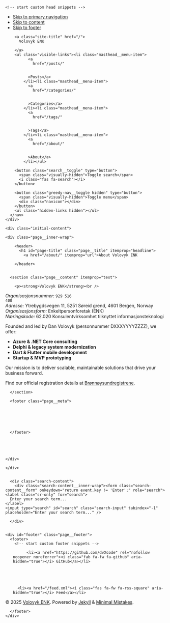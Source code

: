 <!doctype html>
<!--
  Minimal Mistakes Jekyll Theme 4.27.3 by Michael Rose
  Copyright 2013-2025 Michael Rose - mademistakes.com | @mmistakes
  Free for personal and commercial use under the MIT license
  https://github.com/mmistakes/minimal-mistakes/blob/master/LICENSE
-->

<html lang="en" class="no-js">
  <head>
    <meta charset="utf-8">

<!-- begin _includes/seo.html --><title>About Volovyk ENK</title>
<meta name="description" content="Volovyk ENK provides consulting in Azure, .NET Core, Delphi, Dart &amp; Flutter, plus startup and mobile app development from Bergen, Norway.">


  <meta name="author" content="Dan Volovyk">
  


<meta property="og:type" content="website">
<meta property="og:locale" content="en_US">
<meta property="og:site_name" content="Volovyk ENK">
<meta property="og:title" content="About Volovyk ENK">
<meta property="og:url" content="/about/">


  <meta property="og:description" content="Volovyk ENK provides consulting in Azure, .NET Core, Delphi, Dart &amp; Flutter, plus startup and mobile app development from Bergen, Norway.">












<link rel="canonical" href="/about/">












<!-- end _includes/seo.html -->



  <link href="/feed.xml" type="application/atom+xml" rel="alternate" title="Volovyk ENK Feed">
<meta name="viewport" content="width=device-width, initial-scale=1.0">

<script>
  document.documentElement.className = document.documentElement.className.replace(/\bno-js\b/g, '') + ' js ';
  
</script>

<!-- For all browsers -->
<link rel="stylesheet" href="/assets/css/main.css">
<link rel="preload" href="https://cdn.jsdelivr.net/npm/@fortawesome/fontawesome-free@latest/css/all.min.css" as="style" onload="this.onload=null;this.rel='stylesheet'">
<noscript><link rel="stylesheet" href="https://cdn.jsdelivr.net/npm/@fortawesome/fontawesome-free@latest/css/all.min.css"></noscript>



    <!-- start custom head snippets -->

<!-- insert favicons. use https://realfavicongenerator.net/ -->

<!-- end custom head snippets -->

  </head>

  <body class="layout--single" dir="ltr">
    <nav class="skip-links">
  <ul>
    <li><a href="#site-nav" class="screen-reader-shortcut">Skip to primary navigation</a></li>
    <li><a href="#main" class="screen-reader-shortcut">Skip to content</a></li>
    <li><a href="#footer" class="screen-reader-shortcut">Skip to footer</a></li>
  </ul>
</nav>

    

<div class="masthead">
  <div class="masthead__inner-wrap">
    <div class="masthead__menu">
      <nav id="site-nav" class="greedy-nav">
        
        <a class="site-title" href="/">
          Volovyk ENK
          
        </a>
        <ul class="visible-links"><li class="masthead__menu-item">
              <a
                href="/posts/"
                
                
              >Posts</a>
            </li><li class="masthead__menu-item">
              <a
                href="/categories/"
                
                
              >Categories</a>
            </li><li class="masthead__menu-item">
              <a
                href="/tags/"
                
                
              >Tags</a>
            </li><li class="masthead__menu-item">
              <a
                href="/about/"
                
                
              >About</a>
            </li></ul>
        
        <button class="search__toggle" type="button">
          <span class="visually-hidden">Toggle search</span>
          <i class="fas fa-search"></i>
        </button>
        
        <button class="greedy-nav__toggle hidden" type="button">
          <span class="visually-hidden">Toggle menu</span>
          <div class="navicon"></div>
        </button>
        <ul class="hidden-links hidden"></ul>
      </nav>
    </div>
  </div>
</div>


    <div class="initial-content">
      





<div id="main" role="main">
  


  <article class="page" itemscope itemtype="https://schema.org/CreativeWork">
    <meta itemprop="headline" content="About Volovyk ENK">
    
    
    

    <div class="page__inner-wrap">
      
        <header>
          <h1 id="page-title" class="page__title" itemprop="headline">
            <a href="/about/" itemprop="url">About Volovyk ENK
</a>
          </h1>
          


        </header>
      

      <section class="page__content" itemprop="text">
        
        <p><strong>Volovyk ENK</strong><br />
<em>Organisasjonsnummer:</em> <code class="language-plaintext highlighter-rouge">929 516 400</code><br />
<em>Adresse:</em> Ytrebygdsvegen 11, 5251 Søreid grend, 4601 Bergen, Norway<br />
<em>Organisasjonsform:</em> Enkeltpersonforetak (ENK)<br />
<em>Næringskode:</em> 62.020 Konsulentvirksomhet tilknyttet informasjonsteknologi<br /></p>

<p>Founded and led by Dan Volovyk (personnummer DXXXYYYYZZZZ), we offer:</p>

<ul>
  <li><strong>Azure &amp; .NET Core consulting</strong></li>
  <li><strong>Delphi &amp; legacy system modernization</strong></li>
  <li><strong>Dart &amp; Flutter mobile development</strong></li>
  <li><strong>Startup &amp; MVP prototyping</strong></li>
</ul>

<p>Our mission is to deliver scalable, maintainable solutions that drive your business forward.</p>

<p>Find our official registration details at <a href="https://w2.brreg.no/enhet/sok/detalj.jsp?orgnr=929516400">Brønnøysundregistrene</a>.</p>

        
      </section>

      <footer class="page__meta">
        
        


        

      </footer>

      

      

    </div>

    
  </article>

  
  
</div>

      
    </div>

    
      <div class="search-content">
        <div class="search-content__inner-wrap"><form class="search-content__form" onkeydown="return event.key != 'Enter';" role="search">
    <label class="sr-only" for="search">
      Enter your search term...
    </label>
    <input type="search" id="search" class="search-input" tabindex="-1" placeholder="Enter your search term..." />
  </form>
  <div id="results" class="results"></div></div>

      </div>
    

    <div id="footer" class="page__footer">
      <footer>
        <!-- start custom footer snippets -->

<!-- end custom footer snippets -->
        

<div class="page__footer-follow">
  <ul class="social-icons">
    

    
      
        
          <li><a href="https://github.com/dvXcode" rel="nofollow noopener noreferrer"><i class="fab fa-fw fa-github" aria-hidden="true"></i> GitHub</a></li>
        
      
    

    
      <li><a href="/feed.xml"><i class="fas fa-fw fa-rss-square" aria-hidden="true"></i> Feed</a></li>
    
  </ul>
</div>


<div class="page__footer-copyright">&copy; 2025 <a href="">Volovyk ENK</a>. Powered by <a href="https://jekyllrb.com" rel="nofollow">Jekyll</a> &amp; <a href="https://mademistakes.com/work/jekyll-themes/minimal-mistakes/" rel="nofollow">Minimal Mistakes</a>.</div>

      </footer>
    </div>

    
  <script src="/assets/js/main.min.js"></script>




<script src="/assets/js/lunr/lunr.min.js"></script>
<script src="/assets/js/lunr/lunr-store.js"></script>
<script src="/assets/js/lunr/lunr-en.js"></script>






  </body>
</html>
